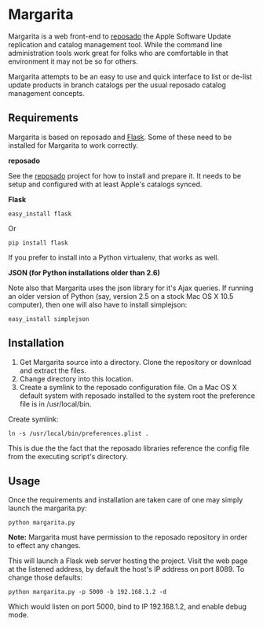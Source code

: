 Margarita
=========

Margarita is a web front-end to [reposado](http://github.com/wdas/reposado) the Apple Software Update replication and catalog management tool. While the command line administration tools work great for folks who are comfortable in that environment it may not be so for others.

Margarita attempts to be an easy to use and quick interface to list or de-list update products in branch catalogs per the usual reposado catalog management concepts.

Requirements
------------

Margarita is based on reposado and [Flask](http://flask.pocoo.org/). Some of these need to be installed for Margarita to work correctly.

**reposado**

See the [reposado](http://github.com/wdas/reposado) project for how to install and prepare it. It needs to be setup and configured with at least Apple's catalogs synced.

**Flask**

    easy_install flask

Or

    pip install flask

If you prefer to install into a Python virtualenv, that works as well.

**JSON (for Python installations older than 2.6)**

Note also that Margarita uses the json library for it's Ajax queries. If running an older version of Python (say, version 2.5 on a stock Mac OS X 10.5 computer), then one will also have to install simplejson:

    easy_install simplejson

Installation
------------

1. Get Margarita source into a directory. Clone the repository or download and extract the files.
2. Change directory into this location.
3. Create a symlink to the reposado configuration file. On a Mac OS X default system with reposado installed to the system root the preference file is in /usr/local/bin.

Create symlink:

    ln -s /usr/local/bin/preferences.plist .

This is due the the fact that the reposado libraries reference the config file from the executing script's directory.

Usage
-----

Once the requirements and installation are taken care of one may simply launch the margarita.py:

    python margarita.py

**Note:** Margarita must have permission to the reposado repository in order to effect any changes.

This will launch a Flask web server hosting the project. Visit the web page at the listened address, by default the host's IP address on port 8089. To change those defaults:

    python margarita.py -p 5000 -b 192.168.1.2 -d

Which would listen on port 5000, bind to IP 192.168.1.2, and enable debug mode.
